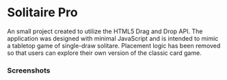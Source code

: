 # Solitaire Pro

An small project created to utilize the HTML5 Drag and Drop API. The application was designed with minimal JavaScript and is intended to mimic a tabletop game of single-draw solitare. Placement logic has been removed so that users can explore their own version of the classic card game.


### Screenshots

